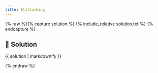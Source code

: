 ```yaml
---
title: Stillaching
---
```


{% raw %}{% capture solution %}
{% include_relative solution.txt %}
{% endcapture %}

## 📝 Solution

{{ solution | markdownify }}

{% endraw %}
